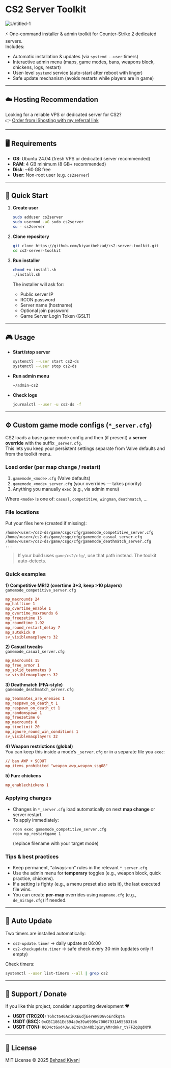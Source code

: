 # CS2 Server Toolkit

![Untitled-1](https://github.com/user-attachments/assets/92064f95-45fa-4700-982d-e96a972f3f2a)


⚡ One-command installer & admin toolkit for Counter-Strike 2 dedicated servers.  
Includes:
- Automatic installation & updates (via `systemd --user` timers)
- Interactive admin menu (maps, game modes, bans, weapons block, chickens, logs, restart)
- User-level `systemd` service (auto-start after reboot with linger)
- Safe update mechanism (avoids restarts while players are in game)

---

## ☁️ Hosting Recommendation

Looking for a reliable VPS or dedicated server for CS2?  
👉 [Order from iShosting with my referral link](https://ishosting.com/affiliate/NDk5OSM2)

---

## 🖥 Requirements

- **OS**: Ubuntu 24.04 (fresh VPS or dedicated server recommended)  
- **RAM**: 4 GB minimum (8 GB+ recommended)  
- **Disk**: ~60 GB free  
- **User**: Non-root user (e.g. `cs2server`)  

---

## 🚀 Quick Start

1. **Create user**
   ```bash
   sudo adduser cs2server
   sudo usermod -aG sudo cs2server
   su - cs2server
   ```

2. **Clone repository**
   ```bash
   git clone https://github.com/kiyanibehzad/cs2-server-toolkit.git
   cd cs2-server-toolkit
   ```

3. **Run installer**
   ```bash
   chmod +x install.sh
   ./install.sh
   ```
   The installer will ask for:
   - Public server IP
   - RCON password
   - Server name (hostname)
   - Optional join password
   - Game Server Login Token (GSLT)

---

## 🎮 Usage

- **Start/stop server**  
  ```bash
  systemctl --user start cs2-ds
  systemctl --user stop cs2-ds
  ```

- **Run admin menu**
  ```bash
  ~/admin-cs2
  ```

- **Check logs**
  ```bash
  journalctl --user -u cs2-ds -f
  ```

---

## ⚙️ Custom game mode configs (`*_server.cfg`)

CS2 loads a base game-mode config and then (if present) a **server override** with the suffix `_server.cfg`.  
This lets you keep your persistent settings separate from Valve defaults and from the toolkit menu.

### Load order (per map change / restart)

1. `gamemode_<mode>.cfg` (Valve defaults)  
2. `gamemode_<mode>_server.cfg` (your overrides — takes priority)  
3. Anything you manually `exec` (e.g., via admin menu)  

Where `<mode>` is one of: `casual`, `competitive`, `wingman`, `deathmatch`, …

### File locations

Put your files here (created if missing):
```
/home/<user>/cs2-ds/game/csgo/cfg/gamemode_competitive_server.cfg
/home/<user>/cs2-ds/game/csgo/cfg/gamemode_casual_server.cfg
/home/<user>/cs2-ds/game/csgo/cfg/gamemode_deathmatch_server.cfg
...
```

> If your build uses `game/cs2/cfg/`, use that path instead. The toolkit auto-detects.

### Quick examples

**1) Competitive MR12 (overtime 3+3, keep >10 players)**  
`gamemode_competitive_server.cfg`
```cfg
mp_maxrounds 24
mp_halftime 1
mp_overtime_enable 1
mp_overtime_maxrounds 6
mp_freezetime 15
mp_roundtime 1.92
mp_round_restart_delay 7
mp_autokick 0
sv_visiblemaxplayers 32
```

**2) Casual tweaks**  
`gamemode_casual_server.cfg`
```cfg
mp_maxrounds 15
mp_free_armor 1
mp_solid_teammates 0
sv_visiblemaxplayers 32
```

**3) Deathmatch (FFA-style)**  
`gamemode_deathmatch_server.cfg`
```cfg
mp_teammates_are_enemies 1
mp_respawn_on_death_t 1
mp_respawn_on_death_ct 1
mp_randomspawn 1
mp_freezetime 0
mp_maxrounds 0
mp_timelimit 20
mp_ignore_round_win_conditions 1
sv_visiblemaxplayers 32
```

**4) Weapon restrictions (global)**  
You can keep this inside a mode’s `_server.cfg` or in a separate file you `exec`:
```cfg
// ban AWP + SCOUT
mp_items_prohibited "weapon_awp,weapon_ssg08"
```

**5) Fun: chickens**
```cfg
mp_enablechickens 1
```

### Applying changes

- Changes in `*_server.cfg` load automatically on next **map change** or server restart.  
- To apply immediately:
  ```
  rcon exec gamemode_competitive_server.cfg
  rcon mp_restartgame 1
  ```
  (replace filename with your target mode)

### Tips & best practices

- Keep permanent, “always-on” rules in the relevant `*_server.cfg`.  
- Use the admin menu for **temporary** toggles (e.g., weapon block, quick practice, chickens).  
- If a setting is fighty (e.g., a menu preset also sets it), the last executed file wins.  
- You can create **per-map** overrides using `mapname.cfg` (e.g., `de_mirage.cfg`) if needed.

---

## 🔄 Auto Update

Two timers are installed automatically:

- `cs2-update.timer` → daily update at 06:00  
- `cs2-checkupdate.timer` → safe check every 30 min (updates only if empty)

Check timers:
```bash
systemctl --user list-timers --all | grep cs2
```

---

## 💸 Support / Donate

If you like this project, consider supporting development ❤️

- **USDT (TRC20):** `TGhctG46AciRXEudjEereW8DGvoErdkqta`  
- **USDT (BSC):** `0xCBC1861Ed594a9e39a6995e70067931A955831b6`  
- **USDT (TON):** `UQD4ctGxd4JwueIt8n3n4Ob3p1nyAMrdmkr_tYFFZqQqdNYR`

---

## 📜 License

MIT License © 2025 [Behzad Kiyani](https://github.com/kiyanibehzad)

